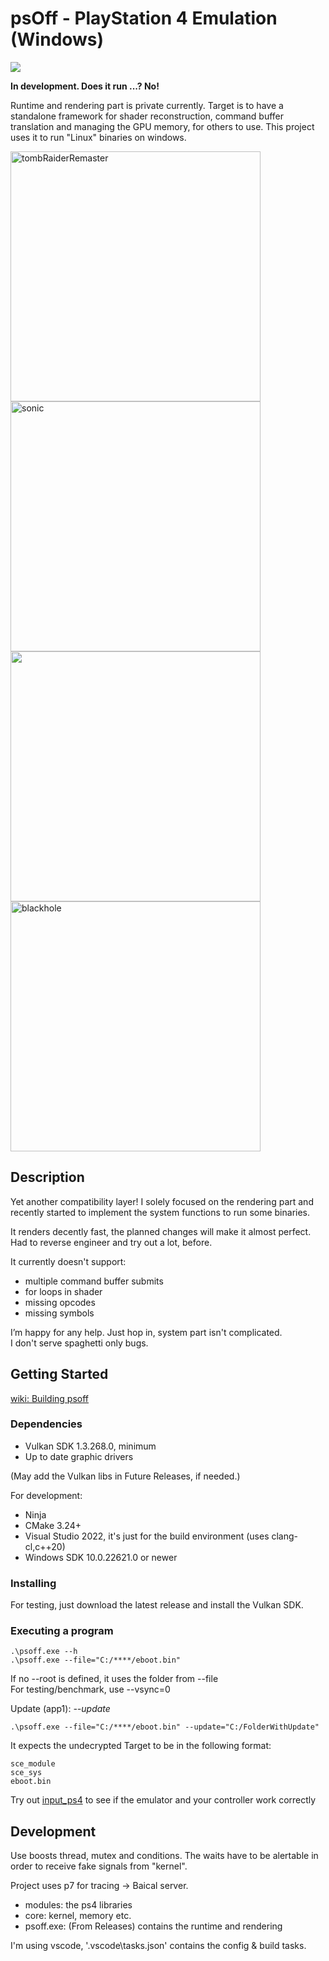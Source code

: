# psOff - PlayStation 4 Emulation (Windows)

[<img src="https://img.shields.io/discord/1215784508708749322?color=5865F2&label=ps_off&logo=discord&logoColor=white"/>](https://discord.gg/Jd2AuBN6eW)

**In development. Does it run ...? No!**


Runtime and rendering part is private currently.
Target is to have a standalone framework for shader reconstruction, command buffer translation and managing the GPU memory, for others to use. This project uses it to run "Linux" binaries on windows.

<img width="400" alt="tombRaiderRemaster" src="https://github.com/SysRay/psOff_public/assets/48695846/c4d25350-9e19-4a50-b065-a86e5d756f69">
<img width="400" alt="sonic" src="https://github.com/SysRay/psOff_public/assets/48695846/d3c646b9-bb14-4c9f-a2f2-80bc5a184d74">
<img width="400" src="https://github.com/SysRay/psOff_public/assets/48695846/6156412e-569d-4f2a-b8d2-061d6942e107">
<img width="400" alt="blackhole" src="https://github.com/SysRay/psOff_public/assets/48695846/86767eae-b5f2-4094-bd54-3ab94c043a68">


## Description
Yet another compatibility layer! I solely focused on the rendering part and recently started to implement the system functions to run some binaries.

It renders decently fast, the planned changes will make it almost perfect. Had to reverse engineer and try out a lot, before.

It currently doesn't support:
+ multiple command buffer submits
+ for loops in shader
+ missing opcodes
+ missing symbols


I’m happy for any help. Just hop in, system part isn't complicated. \
I don't serve spaghetti only bugs.


## Getting Started
[wiki: Building psoff](https://github.com/SysRay/psOff_public/wiki/Building-psOff-from-scratch)

### Dependencies
+ Vulkan SDK 1.3.268.0, minimum
+ Up to date graphic drivers

(May add the Vulkan libs in Future Releases, if needed.)

For development:

+ Ninja
+ CMake 3.24+
+ Visual Studio 2022, it's just for the build environment (uses clang-cl,c++20)
+ Windows SDK 10.0.22621.0 or newer



### Installing
For testing, just download the latest release and install the Vulkan SDK.

### Executing a program

```
.\psoff.exe --h
.\psoff.exe --file="C:/****/eboot.bin"
```
If no --root is defined, it uses the folder from --file \
For testing/benchmark, use --vsync=0

Update (app1):  _--update_
```
.\psoff.exe --file="C:/****/eboot.bin" --update="C:/FolderWithUpdate"
```

It expects the undecrypted Target to be in the following format:
```
sce_module
sce_sys
eboot.bin
```

Try out [input_ps4](https://github.com/igor725/input_ps4) to see if the emulator and your controller work correctly

## Development

Use boosts thread, mutex and conditions. The waits have to be alertable in order to receive fake signals from "kernel".

Project uses p7 for tracing -> Baical server.

* modules: the ps4 libraries
* core: kernel, memory etc.
* psoff.exe: (From Releases) contains the runtime and rendering

I'm using vscode, '.vscode\tasks.json' contains the config & build tasks.
